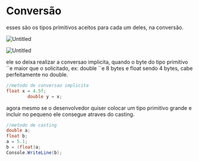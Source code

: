 # Conversão

esses são os tipos primitivos aceitos para cada um deles, na conversão.

![Untitled](Conversão%20b6c0b88ca3014682b4f77255c4433077/Untitled.png)

![Untitled](Conversão%20b6c0b88ca3014682b4f77255c4433077/Untitled%201.png)

ele so deixa realizar a conversao implicita, quando o byte do tipo primitivo ´´e maior que o solicitado, ex: double ´´e 8 bytes e float sendo 4 bytes, cabe perfeitamente no double.

```csharp
//metodo de conversao implicita
float x = 4.5f;
        double y = x;

```

agora mesmo se o desenvolvedor quiser colocar um tipo primitivo grande e incluir no pequeno ele consegue atraves do casting.

```csharp
//metodo de casting
double a;
float b;
a = 5.1;
b = (float)a;
Console.WriteLine(b);
```
